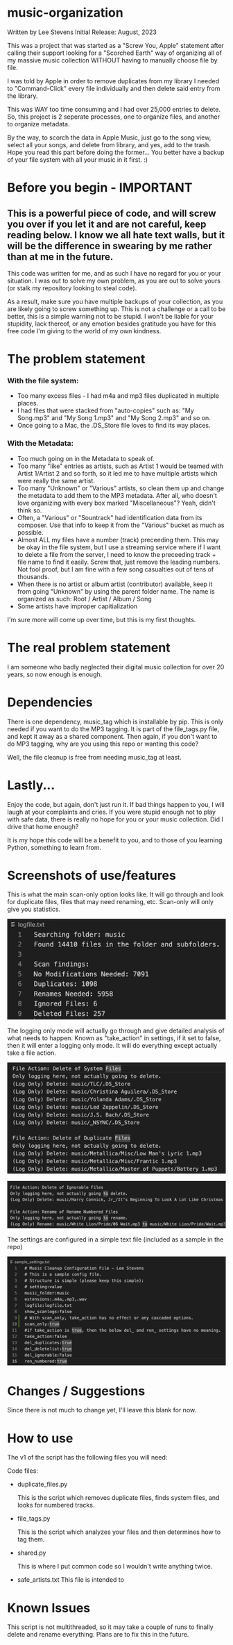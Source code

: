 # music-organization

Written by Lee Stevens
Initial Release: August, 2023

This was a project that was started as a "Screw You, Apple" statement after calling their support looking for a "Scorched Earth" way of organizing all of my massive music collection WITHOUT having to manually choose file by file.

I was told by Apple in order to remove duplicates from my library I needed to "Command-Click" every file individually and then delete said entry from the library.

This was WAY too time consuming and I had over 25,000 entries to delete.  So, this project is 2 seperate processes, one to organize files, and another to organize metadata.

By the way, to scorch the data in Apple Music, just go to the song view, select all your songs, and delete from library, and yes, add to the trash.  Hope you read this part before doing the former...  You better have a backup of your file system with all your music in it first.  :)

# Before you begin - IMPORTANT

## This is a powerful piece of code, and will screw you over if you let it and are not careful, keep reading below.  I know we all hate text walls, but it will be the difference in swearing by me rather than at me in the future.

This code was written for me, and as such I have no regard for you or your situation.  I was out to solve my own problem, as you are out to solve yours (or stalk my repository looking to steal code).

As a result, make sure you have multiple backups of your collection, as you are likely going to screw something up.  This is not a challenge or a call to be better, this is a simple warning not to be stupid.  I won't be liable for your stupidity, lack thereof, or any emotion besides gratitude you have for this free code I'm giving to the world of my own kindness.

# The problem statement

### With the file system:

- Too many excess files - I had m4a and mp3 files duplicated in multiple places.
- I had files that were stacked from "auto-copies" such as: "My Song.mp3" and "My Song 1.mp3" and "My Song 2.mp3" and so on.
- Once going to a Mac, the .DS_Store file loves to find its way places.

### With the Metadata:

- Too much going on in the Metadata to speak of.
- Too many "like" entries as artists, such as Artist 1 would be teamed with Artist 1/Artist 2 and so forth, so it led me to have multiple artists which were really the same artist.
- Too many "Unknown" or "Various" artists, so clean them up and change the metadata to add them to the MP3 metadata.  After all, who doesn't love organizing with every box marked "Miscellaneous"?  Yeah, didn't think so.
- Often, a "Various" or "Sountrack" had identification data from its composer.  Use that info to keep it from the "Various" bucket as much as possible.
- Almost ALL my files have a number (track) preceeding them.  This may be okay in the file system, but I use a streaming service where if I want to delete a file from the server, I need to know the preceeding track + file name to find it easily.  Screw that, just remove the leading numbers.  Not fool proof, but I am fine with a few song casualties out of tens of thousands.
- When there is no artist or album artist (contributor) available, keep it from going "Unknown" by using the parent folder name.  The name is organized as such:  Root / Artist / Album / Song
- Some artists have improper capitialization

I'm sure more will come up over time, but this is my first thoughts.

# The real problem statement

I am someone who badly neglected their digital music collection for over 20 years, so now enough is enough.

# Dependencies

There is one dependency, music_tag which is installable by pip.  This is only needed if you want to do the MP3 tagging.  It is part of the file_tags.py file, and kept it away as a shared component.  Then again, if you don't want to do MP3 tagging, why are you using this repo or wanting this code?

Well, the file cleanup is free from needing music_tag at least.

# Lastly...

Enjoy the code, but again, don't just run it.  If bad things happen to you, I will laugh at your complaints and cries.  If you were stupid enough not to play with safe data, there is really no hope for you or your music collection.  Did I drive that home enough?

It is my hope this code will be a benefit to you, and to those of you learning Python, something to learn from.

# Screenshots of use/features

This is what the main scan-only option looks like.  It will go through and look for duplicate files, files that may need renaming, etc.  Scan-only will only give you statistics.

![](./img/music_scanonly.jpg)

The logging only mode will actually go through and give detailed analysis of what needs to happen.  Known as "take_action" in settings, if it set to false, then it will enter a logging only mode.  It will do everything except actually take a file action.

![](./img/music_log_delete.jpg)

![](./img/music_log_rename.jpg)

The settings are configured in a simple text file (included as a sample in the repo)

![](./img/music_sample_settings.jpg)

# Changes / Suggestions
Since there is not much to change yet, I'll leave this blank for now.

# How to use

The v1 of the script has the following files you will need:

Code files:
- duplicate_files.py
    
    This is the script which removes duplicate files, finds system files, and looks for numbered tracks.

- file_tags.py
    
    This is the script which analyzes your files and then determines how to tag them.

- shared.py
    
    This is where I put common code so I wouldn't write anything twice.


- safe_artists.txt
This file is intended to 

# Known Issues

This script is not multithreaded, so it may take a couple of runs to finally delete and rename everything.  Plans are to fix this in the future.